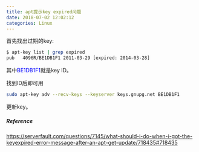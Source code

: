```yaml
---
title: apt提示key expired问题
date: 2018-07-02 12:02:12
categories: Linux
---
```

首先找出过期的key:
```bash
$ apt-key list | grep expired
pub   4096R/BE1DB1F1 2011-03-29 [expired: 2014-03-28]
```
其中<font color=#0000ff>BE1DB1F1</font>就是key ID。

找到ID后即可用
```bash
sudo apt-key adv --recv-keys --keyserver keys.gnupg.net BE1DB1F1
```
更新key。
##### Reference
https://serverfault.com/questions/7145/what-should-i-do-when-i-got-the-keyexpired-error-message-after-an-apt-get-update/718435#718435
